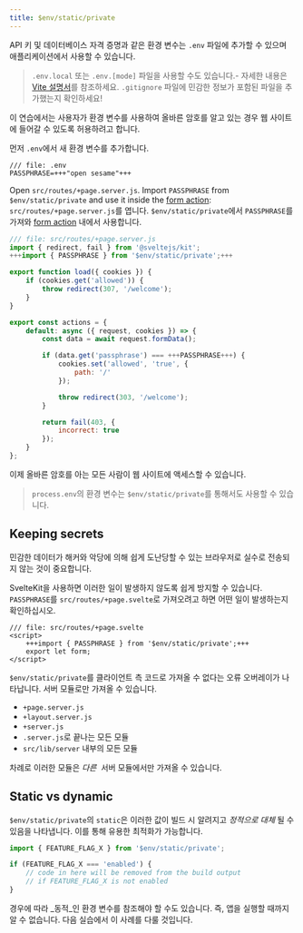 ```yaml
---
title: $env/static/private
---
```


API 키 및 데이터베이스 자격 증명과 같은 환경 변수는 `.env` 파일에 추가할 수 있으며 애플리케이션에서 사용할 수 있습니다.

> `.env.local` 또는 `.env.[mode]` 파일을 사용할 수도 있습니다.- 자세한 내용은 [Vite 설명서](https://vitejs.dev/guide/env-and-mode.html#env-files)를 참조하세요. `.gitignore` 파일에 민감한 정보가 포함된 파일을 추가했는지 확인하세요!

이 연습에서는 사용자가 환경 변수를 사용하여 올바른 암호를 알고 있는 경우 웹 사이트에 들어갈 수 있도록 허용하려고 합니다.

먼저 `.env`에서 새 환경 변수를 추가합니다.

```env
/// file: .env
PASSPHRASE=+++"open sesame"+++
```

Open `src/routes/+page.server.js`. Import `PASSPHRASE` from `$env/static/private` and use it inside the [form action](/tutorial/the-form-element):
`src/routes/+page.server.js`를 엽니다. `$env/static/private`에서 `PASSPHRASE`를 가져와 [form action](/tutorial/the-form-element) 내에서 사용합니다.

```js
/// file: src/routes/+page.server.js
import { redirect, fail } from '@sveltejs/kit';
+++import { PASSPHRASE } from '$env/static/private';+++

export function load({ cookies }) {
	if (cookies.get('allowed')) {
		throw redirect(307, '/welcome');
	}
}

export const actions = {
	default: async ({ request, cookies }) => {
		const data = await request.formData();

		if (data.get('passphrase') === +++PASSPHRASE+++) {
			cookies.set('allowed', 'true', {
				path: '/'
			});

			throw redirect(303, '/welcome');
		}

		return fail(403, {
			incorrect: true
		});
	}
};
```

이제 올바른 암호를 아는 모든 사람이 웹 사이트에 액세스할 수 있습니다.

> `process.env`의 환경 변수는 `$env/static/private`를 통해서도 사용할 수 있습니다.

## Keeping secrets

민감한 데이터가 해커와 악당에 의해 쉽게 도난당할 수 있는 브라우저로 실수로 전송되지 않는 것이 중요합니다.

SvelteKit을 사용하면 이러한 일이 발생하지 않도록 쉽게 방지할 수 있습니다. `PASSPHRASE`를 `src/routes/+page.svelte`로 가져오려고 하면 어떤 일이 발생하는지 확인하십시오.

```svelte
/// file: src/routes/+page.svelte
<script>
	+++import { PASSPHRASE } from '$env/static/private';+++
	export let form;
</script>
```

`$env/static/private`를 클라이언트 측 코드로 가져올 수 없다는 오류 오버레이가 나타납니다. 서버 모듈로만 가져올 수 있습니다.

- `+page.server.js`
- `+layout.server.js`
- `+server.js`
- `.server.js`로 끝나는 모든 모듈
- `src/lib/server` 내부의 모든 모듈

차례로 이러한 모듈은 _다른_&nbsp; 서버 모듈에서만 가져올 수 있습니다.

## Static vs dynamic

`$env/static/private`의 `static`은 이러한 값이 빌드 시 알려지고 _정적으로 대체_ 될 수 있음을 나타냅니다. 이를 통해 유용한 최적화가 가능합니다.

```js
import { FEATURE_FLAG_X } from '$env/static/private';

if (FEATURE_FLAG_X === 'enabled') {
	// code in here will be removed from the build output
	// if FEATURE_FLAG_X is not enabled
}
```

경우에 따라 _동적_인 환경 변수를 참조해야 할 수도 있습니다. 즉, 앱을 실행할 때까지 알 수 없습니다. 다음 실습에서 이 사례를 다룰 것입니다.
